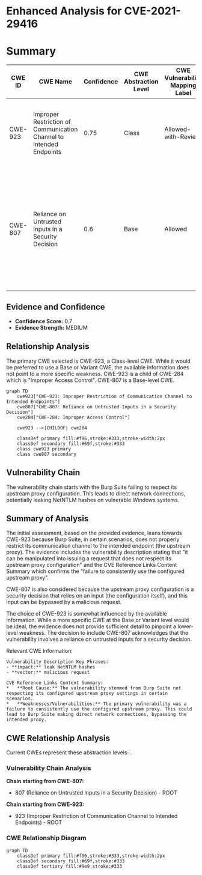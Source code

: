# Enhanced Analysis for CVE-2021-29416

# Summary
| CWE ID | CWE Name | Confidence | CWE Abstraction Level | CWE Vulnerability Mapping Label | CWE-Vulnerability Mapping Notes |
|---|---|---|---|---|---|
| CWE-923 | Improper Restriction of Communication Channel to Intended Endpoints | 0.75 | Class | Allowed-with-Review | Primary CWE.  The product does not properly ensure that it is communicating with the correct endpoint. |
| CWE-807 | Reliance on Untrusted Inputs in a Security Decision | 0.6 | Base | Allowed | Secondary CWE. The product uses a protection mechanism that relies on the existence or values of an input, but the input can be modified by an untrusted actor in a way that bypasses the protection mechanism. |

## Evidence and Confidence

*   **Confidence Score:** 0.7
*   **Evidence Strength:** MEDIUM

## Relationship Analysis
The primary CWE selected is CWE-923, a Class-level CWE. While it would be preferred to use a Base or Variant CWE, the available information does not point to a more specific weakness. CWE-923 is a child of CWE-284 which is "Improper Access Control". CWE-807 is a Base-level CWE.

```mermaid
graph TD
    cwe923["CWE-923: Improper Restriction of Communication Channel to Intended Endpoints"]
    cwe807["CWE-807: Reliance on Untrusted Inputs in a Security Decision"]
    cwe284["CWE-284: Improper Access Control"]

    cwe923 -->|CHILDOF| cwe284
    
    classDef primary fill:#f96,stroke:#333,stroke-width:2px
    classDef secondary fill:#69f,stroke:#333
    class cwe923 primary
    class cwe807 secondary
```

## Vulnerability Chain
The vulnerability chain starts with the Burp Suite failing to respect its upstream proxy configuration. This leads to direct network connections, potentially leaking NetNTLM hashes on vulnerable Windows systems.

## Summary of Analysis
The initial assessment, based on the provided evidence, leans towards CWE-923 because Burp Suite, in certain scenarios, does not properly restrict its communication channel to the intended endpoint (the upstream proxy). The evidence includes the vulnerability description stating that "it can be manipulated into issuing a request that does not respect its upstream proxy configuration" and the CVE Reference Links Content Summary which confirms the "failure to consistently use the configured upstream proxy".

CWE-807 is also considered because the upstream proxy configuration is a security decision that relies on an input (the configuration itself), and this input can be bypassed by a malicious request.

The choice of CWE-923 is somewhat influenced by the available information. While a more specific CWE at the Base or Variant level would be ideal, the evidence does not provide sufficient detail to pinpoint a lower-level weakness. The decision to include CWE-807 acknowledges that the vulnerability involves a reliance on untrusted inputs for a security decision.

Relevant CWE Information:
```
Vulnerability Description Key Phrases:
- **impact:** leak NetNTLM hashes
- **vector:** malicious request
```

```
CVE Reference Links Content Summary:
*   **Root Cause:** The vulnerability stemmed from Burp Suite not respecting its configured upstream proxy settings in certain scenarios.
*   **Weaknesses/Vulnerabilities:** The primary vulnerability was a failure to consistently use the configured upstream proxy. This could lead to Burp Suite making direct network connections, bypassing the intended proxy.
```


## CWE Relationship Analysis

Current CWEs represent these abstraction levels: .


### Vulnerability Chain Analysis

**Chain starting from CWE-807:**
- 807 (Reliance on Untrusted Inputs in a Security Decision) - ROOT


**Chain starting from CWE-923:**
- 923 (Improper Restriction of Communication Channel to Intended Endpoints) - ROOT



### CWE Relationship Diagram

```mermaid
graph TD
    classDef primary fill:#f96,stroke:#333,stroke-width:2px
    classDef secondary fill:#69f,stroke:#333
    classDef tertiary fill:#9e9,stroke:#333
```
